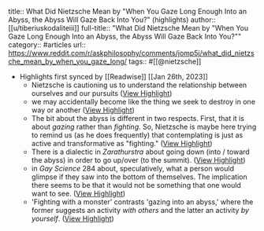 title:: What Did Nietzsche Mean by "When You Gaze Long Enough Into an Abyss, the Abyss Will Gaze Back Into You?" (highlights)
author:: [[u/tiberiuskodaliteiii]]
full-title:: "What Did Nietzsche Mean by "When You Gaze Long Enough Into an Abyss, the Abyss Will Gaze Back Into You?""
category:: #articles
url:: https://www.reddit.com/r/askphilosophy/comments/jomp5j/what_did_nietzsche_mean_by_when_you_gaze_long/
tags:: #[[@nietzsche]]

- Highlights first synced by [[Readwise]] [[Jan 26th, 2023]]
	- Nietzsche is cautioning us to understand the relationship between ourselves and our pursuits ([View Highlight](https://read.readwise.io/read/01gqp3z587penrqs1v8czwsm04))
	- we may accidentally become like the thing we seek to destroy in one way or another ([View Highlight](https://read.readwise.io/read/01gqp3zgam1c40f2h4y0vyj1y3))
	- The bit about the abyss is different in two respects. First, that it is about *gazing* rather than *fighting*. So, Nietzsche is maybe here trying to remind us (as he does frequently) that contemplating is just as active and transformative as "fighting." ([View Highlight](https://read.readwise.io/read/01gqp416q2d9qvvtn2v12c2k09))
	- There is a dialectic in *Zarathurstra* about going down (into / toward the abyss) in order to go up/over (to the summit). ([View Highlight](https://read.readwise.io/read/01gqp41t7tzwtqv8dwbypsr6xm))
	- in *Gay Science* 284 about, speculatively, what a person would glimpse if they saw into the bottom of themselves. The implication there seems to be that it would not be something that one would want to see. ([View Highlight](https://read.readwise.io/read/01gqp42mwhjmmwhm9arpt0g4pq))
	- 'Fighting with a monster' contrasts 'gazing into an abyss,' where the former suggests an activity *with others* and the latter an activity *by yourself*. ([View Highlight](https://read.readwise.io/read/01gqp44ggmatasjt0962a9hcth))